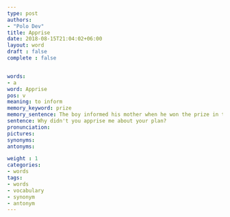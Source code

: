 ```yaml
---
type: post
authors:
- "Polo Dev"
title: Apprise
date: 2018-08-15T21:04:02+06:00
layout: word
draft : false
complete : false


words:
- a
word: Apprise
pos: v
meaning: to inform
memory_keyword: prize
memory_sentence: The boy informed his mother when he won the prize in the competition.
sentence: Why didn't you apprise me about your plan?
pronunciation:
pictures:
synonyms:
antonyms:

weight : 1
categories:
- words
tags:
- words
- vocabulary
- synonym
- antonym
---
```

